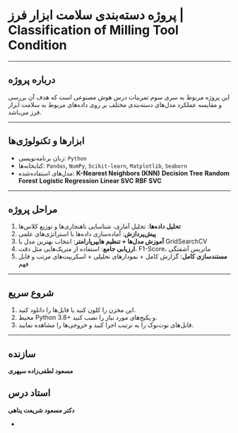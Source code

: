 #  پروژه دسته‌بندی سلامت ابزار فرز | Classification of Milling Tool Condition


---

##  درباره پروژه

این پروژه مربوط به سری سوم تمرینات درس هوش مصنوعی است که هدف آن بررسی و مقایسه عملکرد مدل‌های دسته‌بندی مختلف بر روی داده‌های مربوط به سلامت ابزار فرز می‌باشد.

---

##  ابزارها و تکنولوژی‌ها

- زبان برنامه‌نویسی: `Python`
- کتابخانه‌ها: `Pandas`, `NumPy`, `Scikit-learn`, `Matplotlib`, `Seaborn`
- مدل‌های استفاده‌شده:
**K-Nearest Neighbors (KNN)**
**Decision Tree**
**Random Forest**
**Logistic Regression**
**Linear SVC**
**RBF SVC**

---

##  مراحل پروژه

1. **تحلیل داده‌ها**: تحلیل آماری، شناسایی ناهنجاری‌ها و توزیع کلاس‌ها  
2. **پیش‌پردازش**: آماده‌سازی داده‌ها با استراتژی‌های علمی  
3. **آموزش مدل‌ها + تنظیم هایپرپارامتر**: انتخاب بهترین مدل با GridSearchCV  
4. **ارزیابی جامع**: استفاده از متریک‌هایی مثل دقت، F1-Score، ماتریس آشفتگی  
5. **مستندسازی کامل**: گزارش کامل + نمودارهای تحلیلی + اسکریپت‌های مرتب و قابل فهم

---

##  شروع سریع

1. این مخزن را کلون کنید یا فایل‌ها را دانلود کنید.
2. محیط Python 3.8+ و پکیج‌های مورد نیاز را نصب کنید.
3. فایل‌های نوت‌بوک را به ترتیب اجرا کنید و خروجی‌ها را مشاهده نمایید.

---

##  سازنده

**مسعود لطفی‌زاده سپهری**  


##  استاد درس

**دکتر مسعود شریعت پناهی**  




-
